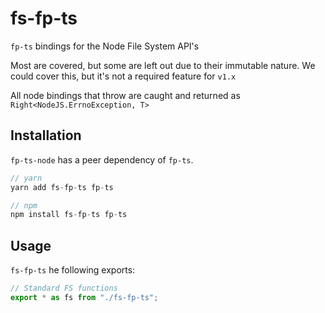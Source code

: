 # fs-fp-ts

`fp-ts` bindings for the Node File System API's

Most are covered, but some are left out due to their immutable nature.
We could cover this, but it's not a required feature for `v1.x`

All node bindings that throw are caught and returned as `Right<NodeJS.ErrnoException, T>`

## Installation

`fp-ts-node` has a peer dependency of `fp-ts`.

```ts
// yarn
yarn add fs-fp-ts fp-ts

// npm
npm install fs-fp-ts fp-ts
```

## Usage

`fs-fp-ts` he following exports:

```ts
// Standard FS functions
export * as fs from "./fs-fp-ts";
```
